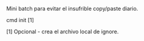 Mini batch para evitar el insufrible copy/paste diario.

cmd init [1]

[1] Opcional - crea el archivo local de ignore.